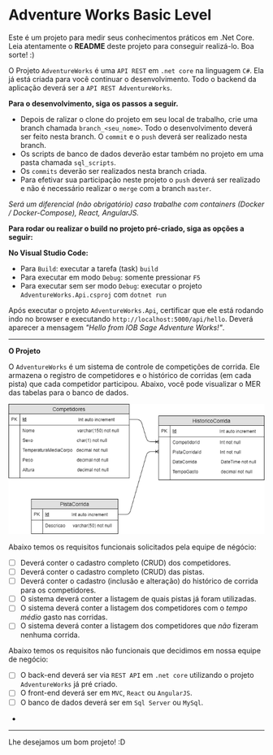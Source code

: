 # Adventure Works Basic Level

Este é um projeto para medir seus conhecimentos práticos em .Net Core.
Leia atentamente o **README** deste projeto para conseguir realizá-lo.
Boa sorte! :)

O Projeto `AdventureWorks` é uma `API REST` em `.net core` na linguagem `C#`.
Ela já está criada para você continuar o desenvolvimento.
Todo o backend da aplicação deverá ser a `API REST AdventureWorks`.

**Para o desenvolvimento, siga os passos a seguir.**

*   Depois de ralizar o clone do projeto em seu local de trabalho, crie uma branch chamada `branch_<seu_nome>`. Todo o desenvolvimento deverá ser feito nesta branch. O `commit` e o `push` deverá ser realizado nesta branch.
*   Os scripts de banco de dados deverão estar também no projeto em uma pasta chamada `sql_scripts`.
*   Os `commits` deverão ser realizados nesta branch criada.
*   Para efetivar sua participação neste projeto o `push` deverá ser realizado e não é necessário realizar o `merge` com a branch `master`.

*Será um diferencial (não obrigatório) caso trabalhe com containers (Docker / Docker-Compose), React, AngularJS.*

**Para rodar ou realizar o build no projeto pré-criado, siga as opções a seguir:**

**No Visual Studio Code:**
*  Para `Build`: executar a tarefa (task) `build`
*  Para executar em modo `Debug`: somente pressionar `F5`
*  Para executar sem ser modo `Debug`: executar o projeto `AdventureWorks.Api.csproj` com  `dotnet run`

Após executar o projeto `AdventureWorks.Api`, certificar que ele está rodando indo no browser e executando `http://localhost:5000/api/hello`. Deverá aparecer a mensagem *"Hello from IOB Sage Adventure Works!"*.

---

**O Projeto**

O `AdventureWorks` é um sistema de controle de competições de corrida. Ele armazena o registro de competidores e o histórico de corridas (em cada pista) que cada competidor participou.
Abaixo, você pode visualizar o MER das tabelas para o banco de dados.

![](MER-Basic-Test-IOB.png)

Abaixo temos os requisitos funcionais solicitados pela equipe de négócio:

* [ ]  Deverá conter o cadastro completo (CRUD) dos competidores.
* [ ]  Deverá conter o cadastro completo (CRUD) das pistas.
* [ ]  Deverá conter o cadastro (inclusão e alteração) do histórico de corrida para os competidores.
* [ ]  O sistema deverá conter a listagem de quais pistas já foram utilizadas.
* [ ]  O sistema deverá conter a listagem dos competidores com o *tempo médio* gasto nas corridas.
* [ ]  O sistema deverá conter a listagem dos competidores que *não* fizeram nenhuma corrida.

Abaixo temos os requisitos não funcionais que decidimos em nossa equipe de negócio:

* [ ] O back-end deverá ser via `REST API` em `.net core` utilizando o projeto `AdventureWorks` já pré criado.
* [ ] O front-end deverá ser em `MVC`, `React` ou `AngularJS`.
* [ ] O banco de dados deverá ser em `Sql Server` ou `MySql`.
* 

---

Lhe desejamos um bom projeto! :D